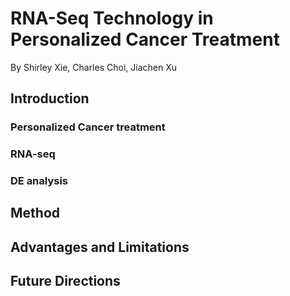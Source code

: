 # RNA-Seq Technology in Personalized Cancer Treatment
By Shirley Xie, Charles Choi, Jiachen Xu

## Introduction

### Personalized Cancer treatment

### RNA-seq

### DE analysis


## Method



## Advantages and Limitations



## Future Directions
